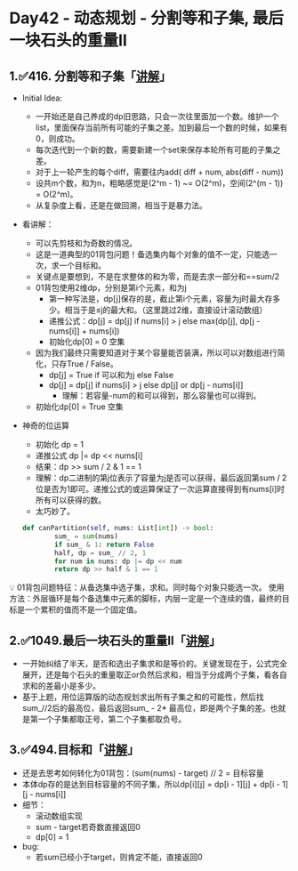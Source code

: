 # Day42 - 动态规划 - 分割等和子集, 最后一块石头的重量II

## 1.✅416. 分割等和子集「[讲解](https://programmercarl.com/0416.%E5%88%86%E5%89%B2%E7%AD%89%E5%92%8C%E5%AD%90%E9%9B%86.html)」

- Initial Idea:
    - 一开始还是自己养成的dp旧思路，只会一次往里面加一个数。维护一个list，里面保存当前所有可能的子集之差。加到最后一个数的时候，如果有0，则成功。
    - 每次迭代到一个新的数，需要新建一个set来保存本轮所有可能的子集之差。
    - 对于上一轮产生的每个diff，需要往内add( diff + num, abs(diff - num))
    - 设共m个数，和为n，粗略感觉是(2^m - 1) ~= O(2^m)，空间(2^(m - 1)) = O(2^m)。
    - 从复杂度上看，还是在做回溯，相当于是暴力法。
- 看讲解：
    - 可以先剪枝和为奇数的情况。
    - 这是一道典型的01背包问题！备选集内每个对象的值不一定，只能选一次，求一个目标和。
    - 关键点是要想到，不是在求整体的和为零，而是去求一部分和==sum/2
    - 01背包使用2维dp，分别是第i个元素，和为j
        - 第一种写法是，dp[j]保存的是，截止第i个元素，容量为j时最大存多少。相当于是≤j的最大和。（这里跳过2维，直接设计滚动数组）
        - 递推公式：dp[j] = dp[j] if nums[i] > j else max(dp[j], dp[j - nums[i]] + nums[i])
        - 初始化dp[0] = 0 空集
    - 因为我们最终只需要知道对于某个容量能否装满，所以可以对数组进行简化，只存True / False。
        - dp[j] = True if 可以和为j else False
        - dp[j] = dp[j] if nums[i] > j else dp[j] or dp[j - nums[i]]
            - 理解：若容量-num的和可以得到，那么容量也可以得到。
    - 初始化dp[0] = True 空集
- 神奇的位运算
    - 初始化 dp = 1
    - 递推公式 dp |= dp << nums[i]
    - 结果：dp >> sum / 2 & 1 == 1
    - 理解：dp二进制的第j位表示了容量为j是否可以获得，最后返回第sum / 2位是否为1即可。递推公式的或运算保证了一次运算直接得到有nums[i]时所有可以获得的数。
    - 太巧妙了。
    
    ```python
    def canPartition(self, nums: List[int]) -> bool:
            sum_ = sum(nums)
            if sum_ & 1: return False
            half, dp = sum_ // 2, 1
            for num in nums: dp |= dp << num        
            return dp >> half & 1 == 1
    ```
    

<aside>
💡 01背包问题特征：从备选集中选子集，求和。同时每个对象只能选一次。
使用方法：外层循环是每个备选集中元素的脚标，内层一定是一个连续的值，最终的目标是一个累积的值而不是一个固定值。

</aside>

## 2.✅**1049.最后一块石头的重量II「[讲解](https://programmercarl.com/1049.%E6%9C%80%E5%90%8E%E4%B8%80%E5%9D%97%E7%9F%B3%E5%A4%B4%E7%9A%84%E9%87%8D%E9%87%8FII.html#%E7%AE%97%E6%B3%95%E5%85%AC%E5%BC%80%E8%AF%BE)」**

- 一开始纠结了半天，是否和选出子集求和是等价的。关键发现在于，公式完全展开，还是每个石头的重量取正or负然后求和，相当于分成两个子集，看各自求和的差最小是多少。
- 基于上题，用位运算版的动态规划求出所有子集之和的可能性，然后找sum_//2后的最高位，最后返回sum_ - 2* 最高位，即是两个子集的差。也就是第一个子集都取正号，第二个子集都取负号。

## 3.✅**494.目标和「[讲解](https://programmercarl.com/0494.%E7%9B%AE%E6%A0%87%E5%92%8C.html#%E7%AE%97%E6%B3%95%E5%85%AC%E5%BC%80%E8%AF%BE)」**

- 还是去思考如何转化为01背包：(sum(nums) - target) // 2 = 目标容量
- 本体dp存的是达到目标容量的不同子集，所以dp[i][j] = dp[i - 1][j] + dp[i - 1][j - nums[i]]
- 细节：
    - 滚动数组实现
    - sum - target若奇数直接返回0
    - dp[0] = 1
- bug:
    - 若sum已经小于target，则肯定不能，直接返回0